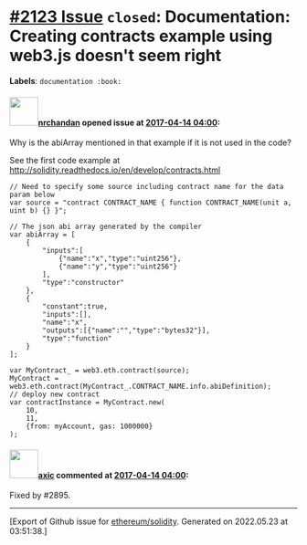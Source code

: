 # [\#2123 Issue](https://github.com/ethereum/solidity/issues/2123) `closed`: Documentation: Creating contracts example using web3.js doesn't seem right
**Labels**: `documentation :book:`


#### <img src="https://avatars.githubusercontent.com/u/1447886?u=43cba4a10629d8933ed7fd58c3c520ea6fa09199&v=4" width="50">[nrchandan](https://github.com/nrchandan) opened issue at [2017-04-14 04:00](https://github.com/ethereum/solidity/issues/2123):

Why is the abiArray mentioned in that example if it is not used in the code?

See the first code example at http://solidity.readthedocs.io/en/develop/contracts.html

```
// Need to specify some source including contract name for the data param below
var source = "contract CONTRACT_NAME { function CONTRACT_NAME(unit a, uint b) {} }";

// The json abi array generated by the compiler
var abiArray = [
    {
        "inputs":[
            {"name":"x","type":"uint256"},
            {"name":"y","type":"uint256"}
        ],
        "type":"constructor"
    },
    {
        "constant":true,
        "inputs":[],
        "name":"x",
        "outputs":[{"name":"","type":"bytes32"}],
        "type":"function"
    }
];

var MyContract_ = web3.eth.contract(source);
MyContract = web3.eth.contract(MyContract_.CONTRACT_NAME.info.abiDefinition);
// deploy new contract
var contractInstance = MyContract.new(
    10,
    11,
    {from: myAccount, gas: 1000000}
);
```

#### <img src="https://avatars.githubusercontent.com/u/20340?v=4" width="50">[axic](https://github.com/axic) commented at [2017-04-14 04:00](https://github.com/ethereum/solidity/issues/2123#issuecomment-330189585):

Fixed by #2895.


-------------------------------------------------------------------------------



[Export of Github issue for [ethereum/solidity](https://github.com/ethereum/solidity). Generated on 2022.05.23 at 03:51:38.]
